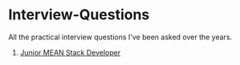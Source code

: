 # Interview-Questions
All the practical interview questions I've been asked over the years.

1. [Junior MEAN Stack Developer](../master/Junior-MEAN-Dev%2Cjs)
